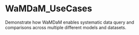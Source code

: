 # WaMDaM_UseCases
Demonstrate how WaMDaM enables systematic data query and comparisons across multiple different models and datasets. 
